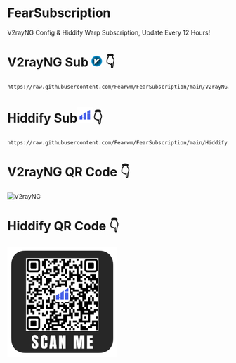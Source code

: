 # FearSubscription
V2rayNG Config & Hiddify Warp Subscription, Update Every 12 Hours!

# V2rayNG Sub <img src="assets/v2rayn.png" alt="V2rayNG" width="25"/> 👇
```
https://raw.githubusercontent.com/Fearwm/FearSubscription/main/V2rayNG.json
```

# Hiddify Sub<img src="assets/hiddify.png" alt="Hiddify" width="35"/>👇
```
https://raw.githubusercontent.com/Fearwm/FearSubscription/main/Hiddify.json
```

# V2rayNG QR Code 👇
<img src="assets/hiddify-ng-qr.png" alt="V2rayNG" width="250"/>

# Hiddify QR Code 👇
<img src="assets/v2rayng-qr.png" alt="Hiddify" width="250"/>
